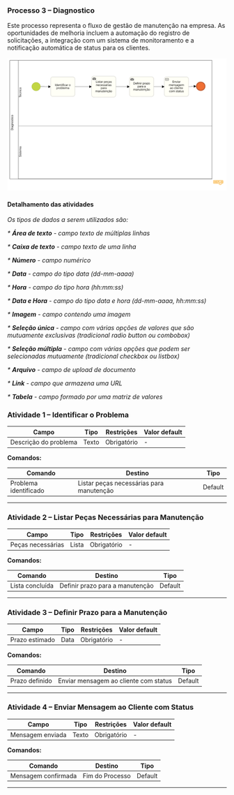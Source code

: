 ### Processo 3 – Diagnostico

Este processo representa o fluxo de gestão de manutenção na empresa. As oportunidades de melhoria incluem a automação do registro de solicitações, a integração com um sistema de monitoramento e a notificação automática de status para os clientes.

![Modelo BPMN do Processo](/docs/images/processos/DiagnosticoBPMN.png)
#### Detalhamento das atividades

_Os tipos de dados a serem utilizados são:_

_* **Área de texto** - campo texto de múltiplas linhas_

_* **Caixa de texto** - campo texto de uma linha_

_* **Número** - campo numérico_

_* **Data** - campo do tipo data (dd-mm-aaaa)_

_* **Hora** - campo do tipo hora (hh:mm:ss)_

_* **Data e Hora** - campo do tipo data e hora (dd-mm-aaaa, hh:mm:ss)_

_* **Imagem** - campo contendo uma imagem_

_* **Seleção única** - campo com várias opções de valores que são mutuamente exclusivas (tradicional radio button ou combobox)_

_* **Seleção múltipla** - campo com várias opções que podem ser selecionadas mutuamente (tradicional checkbox ou listbox)_

_* **Arquivo** - campo de upload de documento_

_* **Link** - campo que armazena uma URL_

_* **Tabela** - campo formado por uma matriz de valores_


### **Atividade 1 – Identificar o Problema**

| **Campo**             | **Tipo** | **Restrições** | **Valor default** |
|----------------------|---------|--------------|----------------|
| Descrição do problema | Texto   | Obrigatório  | -              |

**Comandos:**

| **Comando**            | **Destino**                                | **Tipo**  |
|------------------------|-------------------------------------------|-----------|
| Problema identificado | Listar peças necessárias para manutenção | Default   |

---

### **Atividade 2 – Listar Peças Necessárias para Manutenção**

| **Campo**            | **Tipo** | **Restrições** | **Valor default** |
|---------------------|---------|--------------|----------------|
| Peças necessárias  | Lista   | Obrigatório  | -              |

**Comandos:**

| **Comando**        | **Destino**                         | **Tipo**  |
|-------------------|------------------------------------|-----------|
| Lista concluída  | Definir prazo para a manutenção   | Default   |

---

### **Atividade 3 – Definir Prazo para a Manutenção**

| **Campo**       | **Tipo** | **Restrições** | **Valor default** |
|--------------|---------|--------------|----------------|
| Prazo estimado | Data    | Obrigatório  | -              |

**Comandos:**

| **Comando**      | **Destino**                           | **Tipo**  |
|-----------------|--------------------------------------|-----------|
| Prazo definido | Enviar mensagem ao cliente com status | Default   |

---

### **Atividade 4 – Enviar Mensagem ao Cliente com Status**

| **Campo**          | **Tipo** | **Restrições** | **Valor default** |
|-------------------|---------|--------------|----------------|
| Mensagem enviada | Texto   | Obrigatório  | -              |

**Comandos:**

| **Comando**          | **Destino**          | **Tipo**  |
|---------------------|---------------------|-----------|
| Mensagem confirmada | Fim do Processo     | Default   |

---

